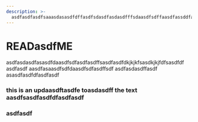 ```yaml
---
description: >-
  asdfasdfasdfsaaasdasasdfdffasdfsdasdfasdasdfffsdaasdfsdffaasdfassddfasasdfasdfdfasdfdfasdfasdfasdfaasdfasdfsdfasdfasdfasdf
---
```


# READasdfME

asdfasdasdfasasdfdaasdfsdfasdfasdffsasdfasdfdkjkjkfsasdkjkjfdfsasdfdf asdfasdf aasdfasaasdfsdfdaasdfsdfasdffsdf asdfasdasdffasdf asasdfasdfdfasdfasdf

### this is an updaasdftasdfe toasdasdff the text aasdfsasdfasdfdfasdfasdf

### asdfasdf

